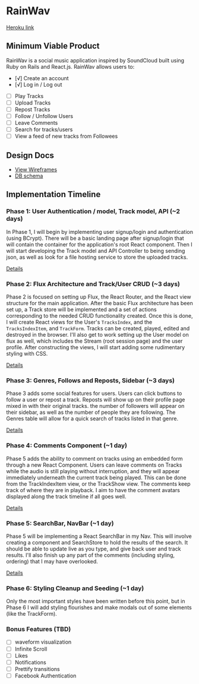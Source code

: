 # RainWav

[Heroku link][heroku]

[heroku]: https://rainwav.herokuapp.com/

## Minimum Viable Product

RainWav is a social music application inspired by SoundCloud built using Ruby on Rails
and React.js. RainWav allows users to:

<!-- This is a Markdown checklist. Use it to keep track of your progress! -->

- [√] Create an account
- [√] Log in / Log out
- [ ] Play Tracks
- [ ] Upload Tracks
- [ ] Repost Tracks
- [ ] Follow / Unfollow Users
- [ ] Leave Comments
- [ ] Search for tracks/users
- [ ] View a feed of new tracks from Followees

## Design Docs
* [View Wireframes][view]
* [DB schema][schema]

[view]: ./docs/views.md
[schema]: ./docs/schema.md

## Implementation Timeline

### Phase 1: User Authentication / model, Track model, API (~2 days)

In Phase 1, I will begin by implementing user signup/login and authentication (using
BCrypt). There will be a basic landing page after signup/login that will contain the
container for the application's root React component. Then I will start developing
the Track model and API Controller to being sending json, as well as look for a
file hosting service to store the uploaded tracks.

[Details][phase-one]

### Phase 2: Flux Architecture and Track/User CRUD (~3 days)

Phase 2 is focused on setting up Flux, the React Router, and the React view
structure for the main application. After the basic Flux architecture has been
set up, a Track store will be implemented and a set of actions corresponding to
the needed CRUD functionality created. Once this is done, I will create React
views for the User's `TracksIndex`, and the `TracksIndexItem`, and `TrackForm`.
Tracks can be created, played, edited and destroyed in the browser. I'll also
get to work setting up the User model on flux as well, which includes the Stream
(root session page) and the user profile. After constructing the views, I will
start adding some rudimentary styling with CSS.

[Details][phase-two]

### Phase 3: Genres, Follows and Reposts, Sidebar (~3 days)

Phase 3 adds some social features for users. Users can click buttons to follow
a user or repost a track. Reposts will show up on their profile page mixed in
with their original tracks. the number of followers will appear on their sidebar,
as well as the number of people they are following. The Genres table will allow
for a quick search of tracks listed in that genre.

[Details][phase-three]

### Phase 4: Comments Component (~1 day)

Phase 5 adds the ability to comment on tracks using an embedded form through
a new React Component. Users can leave comments on Tracks while the audio is still
playing without interruption, and they will appear immediately underneath the
current track being played. This can be done from the TrackIndexItem view, or the
TrackShow view. The comments keep track of where they are in playback. I aim
to have the comment avatars displayed along the track timeline if all goes well.

[Details][phase-four]

### Phase 5: SearchBar, NavBar (~1 day)

Phase 5 will be implementing a React SearchBar in my Nav. This will involve
creating a component and SearchStore to hold the results of the search. It should
be able to update live as you type, and give back user and track results. I'll
also finish up any part of the comments (including styling, ordering) that I may
have overlooked.

[Details][phase-five]

### Phase 6: Styling Cleanup and Seeding (~1 day)

Only the most important styles have been written before this point, but in
Phase 6 I will add styling flourishes and make modals out of some elements (like
the TrackForm).

### Bonus Features (TBD)
- [ ] waveform visualization
- [ ] Infinite Scroll
- [ ] Likes
- [ ] Notifications
- [ ] Prettify transitions
- [ ] Facebook Authentication

[phase-one]: ./docs/phases/phase1.md
[phase-two]: ./docs/phases/phase2.md
[phase-three]: ./docs/phases/phase3.md
[phase-four]: ./docs/phases/phase4.md
[phase-five]: ./docs/phases/phase5.md
